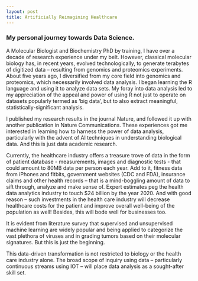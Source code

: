 ```yaml
---
layout: post
title: Artificially Reimagining Healthcare
---
```

### My personal journey towards Data Science.

A Molecular Biologist and Biochemistry PhD by training, I have over a decade of research experience under my belt. However, classical molecular biology has, in recent years, evolved technologically, to generate terabytes of digitized data – resulting from genomics and proteomics experiments. About five years ago, I diversified from my core field into genomics and proteomics, which necessarily involved data analysis. I began learning the R language and using it to analyze data sets. My foray into data analysis led to my appreciation of the appeal and power of using R not just to operate on datasets popularly termed as ‘big data’, but to also extract meaningful, statistically-significant analysis.

I published my research results in the journal Nature, and followed it up with another publication in Nature Communications. These experiences got me interested in learning how to harness the power of data analysis, particularly with the advent of AI techniques in understanding biological data.  And this is just data academic research.

Currently, the healthcare industry offers a treasure trove of data in the form of patient database - measurements, images and diagnostic tests - that could amount to 80MB data per person each year. Add to it, fitness data from iPhones and fitbits, government websites (CDC and FDA), insurance claims and other health records – that is a mind-boggling amount of data to sift through, analyze and make sense of. Expert estimates peg the health data analytics industry to touch $24 billion by the year 2020. And with good reason – such investments in the health care industry will decrease healthcare costs for the patient and improve overall well-being of the population as well! Besides, this will bode well for businesses too.

It is evident from literature survey that supervised and unsupervised machine learning are widely popular and being applied to categorize the vast plethora of viruses and in grading tumors based on their molecular signatures. But this is just the beginning.

This data-driven transformation is not restricted to biology or the health care industry alone. The broad scope of inquiry using data – particularly continuous streams using IOT – will place data analysis as a sought-after skill set.
